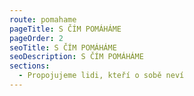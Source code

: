 ```yaml
---
route: pomahame
pageTitle: S ČÍM POMÁHÁME
pageOrder: 2
seoTitle: S ČÍM POMÁHÁME
seoDescription: S ČÍM POMÁHÁME
sections:
  - Propojujeme lidi, kteří o sobě neví
---
```

